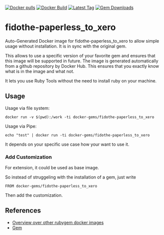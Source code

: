 [![Docker pulls](https://img.shields.io/docker/pulls/rubygem/fidothe-paperless_to_xero.svg)](https://hub.docker.com/r/rubygem/fidothe-paperless_to_xero/)
[![Docker Build](https://img.shields.io/docker/automated/rubygem/fidothe-paperless_to_xero.svg)](https://hub.docker.com/r/rubygem/fidothe-paperless_to_xero/)
[![Latest Tag](https://img.shields.io/github/tag/docker-rubygem/fidothe-paperless_to_xero.svg)](https://hub.docker.com/r/rubygem/fidothe-paperless_to_xero/)
[![Gem Downloads](https://img.shields.io/gem/dt/fidothe-paperless_to_xero.svg)](https://rubygems.org/gems/fidothe-paperless_to_xero/)
# fidothe-paperless_to_xero

Auto-Generated Docker image for fidothe-paperless_to_xero to allow simple usage without installation.
It is in sync with the original gem.

This allows to use a specific version of your favorite gem and ensures that this image will be supported in future.
The image is generated automatically from a github repository by Docker Hub.
This ensures that you exactly know what is in the image and what not.

It lets you use Ruby Tools without the need to install ruby on your machine.

## Usage

Usage via file system:

`docker run -v $(pwd):/work -ti docker-gems/fidothe-paperless_to_xero`

Usage via Pipe:

`echo "test" | docker run -ti docker-gems/fidothe-paperless_to_xero`

It depends on your specific use case how your want to use it.

### Add Customization

For extension, it could be used as base image.

So instead of struggeling with the installation of a gem, just write

`FROM docker-gems/fidothe-paperless_to_xero`

Then add the customization.

## References

 - [Overview over other rubygem docker images](https://github.com/thinkbot/docker-rubygem)
 - [Gem](https://rubygems.org/gems/fidothe-paperless_to_xero/)
